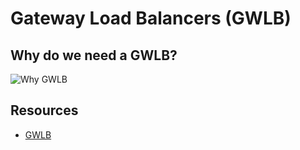 # Gateway Load Balancers (GWLB)

## Why do we need a GWLB?

![Why GWLB](https://github.com/williammunozr/aws-sa-associate-saac03/blob/main/1500-HA_and_SCALING/00_LEARNINGAIDS/GWLB-1.png)

## Resources

- [GWLB](https://learn.cantrill.io/courses/895720/lectures/35110028)
